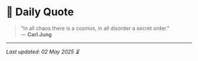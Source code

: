# 📜 Daily Quote

> "In all chaos there is a cosmos, in all disorder a secret order."  
> — **Carl Jung**

---

_Last updated: 02 May 2025 ⏳_
